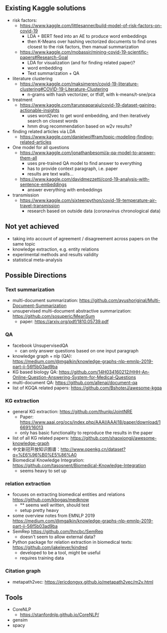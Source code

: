 
## Existing Kaggle solutions

- risk factors: 
    - https://www.kaggle.com/littlesanner/build-model-of-risk-factors-on-covid-19
        - LDA + BERT feed into an AE to produce word embeddings
        - then K-Means over hashing vectorized documents to find ones closest to the risk factors, then manual summarization
    - https://www.kaggle.com/mobassir/mining-covid-19-scientific-papers#Research-Goal
        - LDA for visualization (and for finding related paper)?
        - word embedding
        - Text summarization + QA
- literature clustering
    - https://www.kaggle.com/maksimeren/covid-19-literature-clustering#COVID-19-Literature-Clustering
        - n-grams with hash vectorizer, or tfidf, with k-means/t-sne/pca
- treatment
    - https://www.kaggle.com/tarunpaparaju/covid-19-dataset-gaining-actionable-insights
        - uses word2vec to get word embedding, and then iteratively search on closest words
        - hmm drug recommendation based on w2v results?
- finding related articles via LDA
    - https://www.kaggle.com/danielwolffram/topic-modeling-finding-related-articles
- One model for all questions
    - https://www.kaggle.com/jonathanbesomi/a-qa-model-to-answer-them-all
        - uses pre-trained QA model to find answer to everything
        - has to provide context paragraph, i.e. paper
        - results are text walls...
    - https://www.kaggle.com/davidmezzetti/cord-19-analysis-with-sentence-embeddings
        - answer everything with embeddings 
- transmission
    - https://www.kaggle.com/sixteenpython/covid-19-temperature-air-travel-transmission
        - research based on outside data (coronavirus chronological data)


## Not yet achieved
- taking into account of agreement / disagreement across papers on the same topic
- knowledge extraction, e.g. entity relations
- experimental methods and results validity
- statistical meta-analysis

## Possible Directions

### Text summarization
- multi-document summarization: https://github.com/ayushoriginal/Multi-Document-Summarization
- unsupervised multi-document abstractive summarization: https://github.com/sosuperic/MeanSum
    - paper: https://arxiv.org/pdf/1810.05739.pdf

### QA
- facebook UnsupervisedQA
    - can only answer questions based on one input paragraph
- knowledge graph + nlp (QA): https://medium.com/@mgalkin/knowledge-graphs-nlp-emnlp-2019-part-ii-56f5b03ad9ba
- KG based biology QA: https://github.com/14H034160212/HHH-An-Online-Question-Answering-System-for-Medical-Questions
- multi-document QA: https://github.com/allenai/document-qa
- list of KGQA related papers: https://github.com/BshoterJ/awesome-kgqa

### KG extraction
- general KG extraction: https://github.com/thunlp/JointNRE
    - Paper: https://www.aaai.org/ocs/index.php/AAAI/AAAI18/paper/download/16691/16013
    - only has basic functionality to reproduce the results in the paper
- list of all KG related papers: https://github.com/shaoxiongji/awesome-knowledge-graph
- 中文新冠开放知识图谱：http://www.openkg.cn/dataset?q=%E6%96%B0%E5%86%A0
- Biomedical Knowledge Integration: https://github.com/tasosnent/Biomedical-Knowledge-Integration
    - seems heavy to set up

### relation extraction
- focuses on extracting biomedical entities and relations https://github.com/kbogas/medknow
    - ** seems well written, should test
    - setup pretty heavy
- some overview notes from EMNLP 2019 https://medium.com/@mgalkin/knowledge-graphs-nlp-emnlp-2019-part-ii-56f5b03ad9ba
- SemRep https://github.com/lhncbc/SemRep
    - doesn't seem to allow external data?
- Python package for relation extraction in biomedical texts: https://github.com/jakelever/kindred
    - developed to be a tool, might be useful
    - requires training data

### Citation graph
- metapath2vec: https://ericdongyx.github.io/metapath2vec/m2v.html


## Tools
- CoreNLP
    - https://stanfordnlp.github.io/CoreNLP/
- gensim
- spacy

